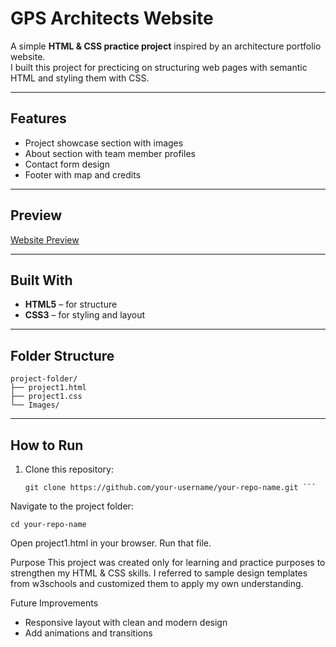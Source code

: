 # GPS Architects Website

A simple **HTML & CSS practice project** inspired by an architecture portfolio website.  
I built this project for precticing on structuring web pages with semantic HTML and styling them with CSS.  

---

## Features
- Project showcase section with images
- About section with team member profiles
- Contact form design
- Footer with map and credits

---

## Preview
[Website Preview](Images/WebsitePreview.png)

---

## Built With
- **HTML5** – for structure  
- **CSS3** – for styling and layout  

---

## Folder Structure
```
project-folder/
├── project1.html
├── project1.css
└── Images/
```
---

## How to Run
1. Clone this repository:
   ```
   git clone https://github.com/your-username/your-repo-name.git ```
Navigate to the project folder:
```
cd your-repo-name
```
Open project1.html in your browser.
Run that file.

Purpose
This project was created only for learning and practice purposes to strengthen my HTML & CSS skills.
I referred to sample design templates from w3schools and customized them to apply my own understanding.

Future Improvements
- Responsive layout with clean and modern design
- Add animations and transitions
